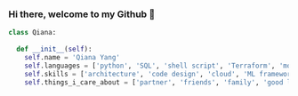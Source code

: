 ### Hi there, welcome to my Github 💜

```python
class Qiana:
  
  def __init__(self):
    self.name = 'Qiana Yang'
    self.languages = ['python', 'SQL', 'shell script', 'Terraform', 'more to come']
    self.skills = ['architecture', 'code design', 'cloud', 'ML frameworks', 'people also say I communicate well']
    self.things_i_care_about = ['partner', 'friends', 'family', 'good life', 'good code']
```

<!--
**qianyang1997/qianyang1997** is a ✨ _special_ ✨ repository because its `README.md` (this file) appears on your GitHub profile.

Here are some ideas to get you started:

- 🔭 I’m currently working on ...
- 🌱 I’m currently learning ...
- 👯 I’m looking to collaborate on ...
- 🤔 I’m looking for help with ...
- 💬 Ask me about ...
- 📫 How to reach me: ...
- 😄 Pronouns: ...
- ⚡ Fun fact: ...
-->

